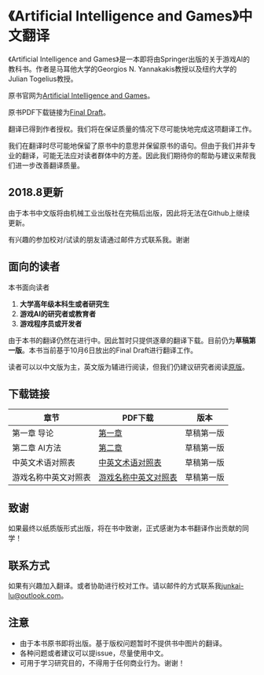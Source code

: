 #  《Artificial Intelligence and Games》中文翻译

《Artificial Intelligence and Games》是一本即将由Springer出版的关于游戏AI的教科书。作者是马耳他大学的Georgios N. Yannakakis教授以及纽约大学的Julian Togelius教授。

原书官网为[Artificial Intelligence and Games](http://gameaibook.org/)。

原书PDF下载链接为[Final Draft](http://gameaibook.org/book.pdf)。

翻译已得到作者授权。我们将在保证质量的情况下尽可能快地完成这项翻译工作。

我们在翻译时尽可能地保留了原书中的意思并保留原书的语句。但由于我们并非专业的翻译，可能无法应对读者群体中的方差。因此我们期待你的帮助与建议来帮我们进一步改善翻译质量。

2018.8更新
--------------------

由于本书中文版将由机械工业出版社在完稿后出版，因此将无法在Github上继续更新。

有兴趣的参加校对/试读的朋友请通过邮件方式联系我。谢谢

面向的读者
--------------------

本书面向读者

1. **大学高年级本科生或者研究生**
2. **游戏AI的研究者或教育者**
3. **游戏程序员或开发者**

由于本书的翻译仍然在进行中。因此暂时只提供逐章的翻译下载。目前仍为**草稿第一版**。本书当前基于10月6日放出的Final Draft进行翻译工作。

读者可以以中文版为主，英文版为辅进行阅读，但我们仍建议研究者阅读[原版](http://gameaibook.org/)。

下载链接
--------------------
| 章节 | PDF下载 | 版本 |
| ------------ | ------------ | ------------ | 
| 第一章 导论 | [第一章](https://github.com/Junkai-Lu/ai_and_games_book_chinese/tree/master/Chapter1/Chapter1.pdf) | 草稿第一版 | 
| 第二章 AI方法 | [第二章](https://github.com/Junkai-Lu/ai_and_games_book_chinese/tree/master/Chapter2/Chapter2.pdf) | 草稿第一版 | 
| 中英文术语对照表 | [中英文术语对照表](https://github.com/Junkai-Lu/ai_and_games_book_chinese/blob/master/%E4%B8%AD%E8%8B%B1%E6%96%87%E6%9C%AF%E8%AF%AD%E5%AF%B9%E7%85%A7%E8%A1%A8.pdf) | 草稿第一版 | 
| 游戏名称中英文对照表 | [游戏名称中英文对照表](https://github.com/Junkai-Lu/ai_and_games_book_chinese/blob/master/%E6%B8%B8%E6%88%8F%E5%90%8D%E7%A7%B0%E4%B8%AD%E8%8B%B1%E6%96%87%E5%AF%B9%E7%85%A7%E8%A1%A8.pdf) | 草稿第一版 | 

致谢
--------------------
如果最终以纸质版形式出版，将在书中致谢，正式感谢为本书翻译作出贡献的同学！

联系方式
--------------------
如果有兴趣加入翻译。或者协助进行校对工作。请以邮件的方式联系我<junkai-lu@outlook.com>。

注意
-----------

 - 由于本书原书即将出版。基于版权问题暂时不提供书中图片的翻译。
 - 各种问题或者建议可以提issue，尽量使用中文。 
 - 可用于学习研究目的，不得用于任何商业行为。谢谢！
